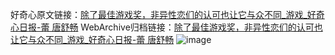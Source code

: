 好奇心原文链接：[除了最佳游戏奖，非异性恋们的认可也让它与众不同_游戏_好奇心日报-蕾 唐舒畅](https://www.qdaily.com/articles/5742.html)
WebArchive归档链接：[除了最佳游戏奖，非异性恋们的认可也让它与众不同_游戏_好奇心日报-蕾 唐舒畅](http://web.archive.org/web/20190623165435/https://www.qdaily.com/articles/5742.html)
![image](http://ww3.sinaimg.cn/large/007d5XDply1g3w9344xw9j30u02xmhdt)